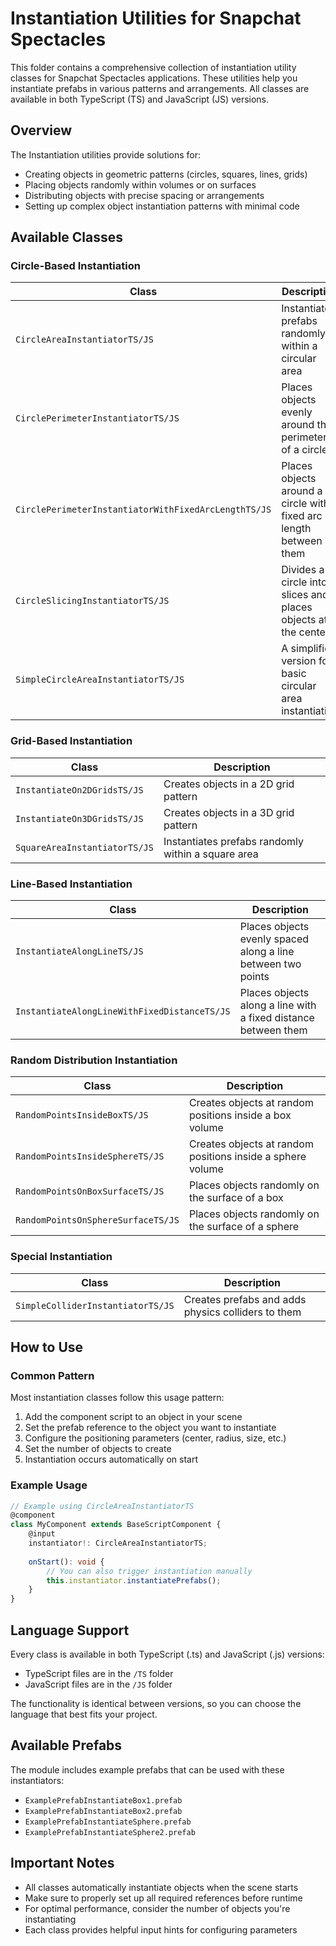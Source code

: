 # Instantiation Utilities for Snapchat Spectacles

This folder contains a comprehensive collection of instantiation utility classes for Snapchat Spectacles applications. These utilities help you instantiate prefabs in various patterns and arrangements. All classes are available in both TypeScript (TS) and JavaScript (JS) versions.

## Overview

The Instantiation utilities provide solutions for:
- Creating objects in geometric patterns (circles, squares, lines, grids)
- Placing objects randomly within volumes or on surfaces
- Distributing objects with precise spacing or arrangements
- Setting up complex object instantiation patterns with minimal code

## Available Classes

### Circle-Based Instantiation

| Class | Description |
|-------|-------------|
| `CircleAreaInstantiatorTS/JS` | Instantiates prefabs randomly within a circular area |
| `CirclePerimeterInstantiatorTS/JS` | Places objects evenly around the perimeter of a circle |
| `CirclePerimeterInstantiatorWithFixedArcLengthTS/JS` | Places objects around a circle with fixed arc length between them |
| `CircleSlicingInstantiatorTS/JS` | Divides a circle into slices and places objects at the centers |
| `SimpleCircleAreaInstantiatorTS/JS` | A simplified version for basic circular area instantiation |

### Grid-Based Instantiation

| Class | Description |
|-------|-------------|
| `InstantiateOn2DGridsTS/JS` | Creates objects in a 2D grid pattern |
| `InstantiateOn3DGridsTS/JS` | Creates objects in a 3D grid pattern |
| `SquareAreaInstantiatorTS/JS` | Instantiates prefabs randomly within a square area |

### Line-Based Instantiation

| Class | Description |
|-------|-------------|
| `InstantiateAlongLineTS/JS` | Places objects evenly spaced along a line between two points |
| `InstantiateAlongLineWithFixedDistanceTS/JS` | Places objects along a line with a fixed distance between them |

### Random Distribution Instantiation

| Class | Description |
|-------|-------------|
| `RandomPointsInsideBoxTS/JS` | Creates objects at random positions inside a box volume |
| `RandomPointsInsideSphereTS/JS` | Creates objects at random positions inside a sphere volume |
| `RandomPointsOnBoxSurfaceTS/JS` | Places objects randomly on the surface of a box |
| `RandomPointsOnSphereSurfaceTS/JS` | Places objects randomly on the surface of a sphere |

### Special Instantiation

| Class | Description |
|-------|-------------|
| `SimpleColliderInstantiatorTS/JS` | Creates prefabs and adds physics colliders to them |

## How to Use

### Common Pattern

Most instantiation classes follow this usage pattern:

1. Add the component script to an object in your scene
2. Set the prefab reference to the object you want to instantiate
3. Configure the positioning parameters (center, radius, size, etc.)
4. Set the number of objects to create
5. Instantiation occurs automatically on start

### Example Usage

```typescript
// Example using CircleAreaInstantiatorTS
@component
class MyComponent extends BaseScriptComponent {
    @input
    instantiator!: CircleAreaInstantiatorTS;
    
    onStart(): void {
        // You can also trigger instantiation manually
        this.instantiator.instantiatePrefabs();
    }
}
```

## Language Support

Every class is available in both TypeScript (.ts) and JavaScript (.js) versions:

- TypeScript files are in the `/TS` folder
- JavaScript files are in the `/JS` folder

The functionality is identical between versions, so you can choose the language that best fits your project.

## Available Prefabs

The module includes example prefabs that can be used with these instantiators:

- `ExamplePrefabInstantiateBox1.prefab`
- `ExamplePrefabInstantiateBox2.prefab`
- `ExamplePrefabInstantiateSphere.prefab`
- `ExamplePrefabInstantiateSphere2.prefab`

## Important Notes

- All classes automatically instantiate objects when the scene starts
- Make sure to properly set up all required references before runtime
- For optimal performance, consider the number of objects you're instantiating
- Each class provides helpful input hints for configuring parameters
